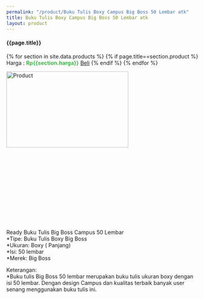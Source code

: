 ```yaml
---
permalink: "/product/Buku Tulis Boxy Campus Big Boss 50 Lembar atk"
title: Buku Tulis Boxy Campus Big Boss 50 Lembar atk
layout: product
---
```


#### {{page.title}}

{% for section in site.data.products %}
	{% if page.title==section.product %}
Harga : <span style="color:#42b549">**Rp{{section.harga}}**</span>  <a class="btn btn-success" href="http://api.whatsapp.com/send?phone={{site.whatsapp}}&text=kak saya mau beli {{page.title}} {{section.harga}} 1 buah bayarnya di kampus ia kak %3A)" style="width:100px;">Beli</a>
	{% endif %}
{% endfor %}

<image src="{{site.baseurl}}/img/Buku Tulis Boxy Campus Big Boss 50 Lembar atk.jpg" alt="Product" width="80%" height="50%" style="max-width:400px;max-height:400px"/>

Ready Buku Tulis Big Boss Campus 50 Lembar  
*Tipe: Buku Tulis Boxy Big Boss  
*Ukuran: Boxy ( Panjang)  
*Isi: 50 lembar  
*Merek: Big Boss  
  
Keterangan:  
*Buku tulis Big Boss 50 lembar merupakan buku tulis ukuran boxy dengan isi 50 lembar. Dengan design Campus dan kualitas terbaik banyak user senang menggunakan buku tulis ini.